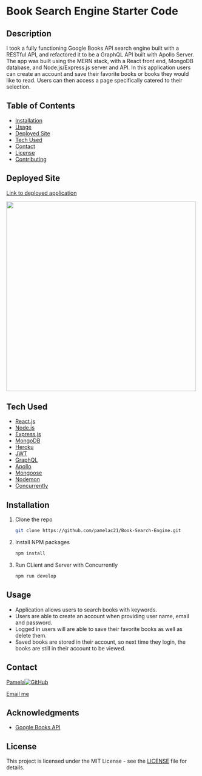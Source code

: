 # Book Search Engine Starter Code


## Description
I took a fully functioning Google Books API search engine built with a RESTful API, and refactored it to be a GraphQL API built with Apollo Server. The app was built using the MERN stack, with a React front end, MongoDB database, and Node.js/Express.js server and API.
In this application users can create an account and save their favorite books or books they would like to read. Users can then access a page specifically catered to their selection.


## Table of Contents

- [Installation](#installation)
- [Usage](#usage)
- [Deployed Site](#deployed-site)
- [Tech Used](#tech-used)
- [Contact](#contact)
- [License](#license)
- [Contributing](#contributing)



## Deployed Site
[Link to deployed application](https://limitless-sea-64444.herokuapp.com/)

<img src="https://user-images.githubusercontent.com/87335354/169610853-93f45cd1-3b37-4d58-9ef5-e3292a5d91ee.jpg" height="500">



## Tech Used

* [React.js](https://reactjs.org/)
* [Node.js](https://nodejs.org/)
* [Express.js](https://expressjs.com/)
* [MongoDB](https://www.mongodb.com/)
* [Heroku](https://www.heroku.com/)
* [JWT](https://jwt.io/)
* [GraphQL](https://graphql.org/)
* [Apollo](https://apollographql.com/)
* [Mongoose](https://mongoosejs.com/)
* [Nodemon](https://nodemon.io/)
* [Concurrently](https://github.com/open-cli-tools/concurrently#readme)


## Installation

1. Clone the repo
   ```sh
   git clone https://github.com/pamelac21/Book-Search-Engine.git
   ```
2. Install NPM packages
   ```sh
   npm install
   ```
3. Run CLient and Server with Concurrently
   ```sh
   npm run develop
   ```
   
## Usage
- Application allows users to search books with keywords.
- Users are able to create an account when providing user name, email and password.
- Logged in users will are able to save their favorite books as well as delete them.
- Saved books are stored in their account, so next time they login, the books are still in their account to be viewed. 


## Contact
   
[Pamela](https://github.com/pamelac21)[![GitHub](https://img.shields.io/badge/--181717?logo=github&logoColor=ffffff)](https://github.com/)

[Email me](pamelac021@gmail.com)
   
   
## Acknowledgments
   
* [Google Books API](https://developers.google.com/books)


## License

This project is licensed under the MIT License - see the [LICENSE](LICENSE) file for details.
   
